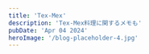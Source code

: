 ```yaml
---
title: 'Tex-Mex'
description: 'Tex-Mex料理に関するメモも'
pubDate: 'Apr 04 2024'
heroImage: '/blog-placeholder-4.jpg'
---
```



